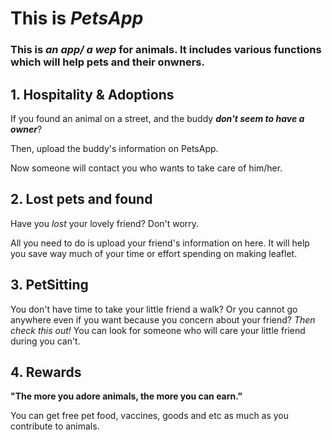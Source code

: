 # This is _**PetsApp**_
 
### This is _an app/ a wep_ for animals. It includes various functions which will help pets and their onwners.

## 1. Hospitality & Adoptions 

  If you found an animal on a street, and the buddy _**don't seem to have a owner**_?
  
  Then, upload the buddy's information on PetsApp. 
  
  Now someone will contact you who wants to take care of him/her.

## 2. Lost pets and found 

 Have you *lost* your lovely friend? Don't worry. 
 
 All you need to do is upload your friend's information on here. It will help you save way much of your time or effort spending on making leaflet. 

## 3. PetSitting 

 You don't have time to take your little friend a walk? Or you cannot go anywhere even if you want because you concern about your friend?
 *Then check this out!* You can look for someone who will care your little friend during you can't.

## 4. Rewards
 **"The more you adore animals, the more you can earn."**
 
 You can get free pet food, vaccines, goods and etc as much as you contribute to animals.
